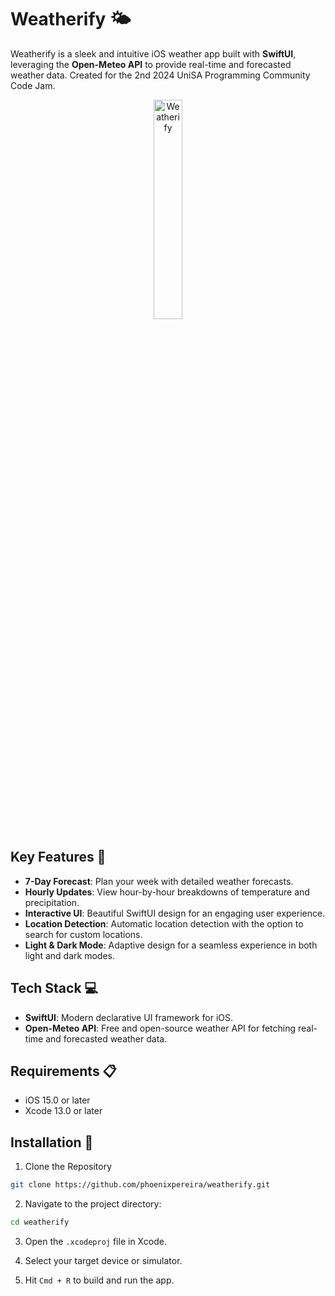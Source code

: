 # Weatherify 🌤️

Weatherify is a sleek and intuitive iOS weather app built with **SwiftUI**, leveraging the **Open-Meteo API** to provide real-time and forecasted weather data. Created for the 2nd 2024 UniSA Programming Community Code Jam.

<p align="center">
  <img src="https://github.com/user-attachments/assets/f7d9a669-91a3-4773-ae4c-fa25ce0d2841" alt="Weatherify" style="width: 30%;">
</p>


## Key Features 🚀

- **7-Day Forecast**: Plan your week with detailed weather forecasts.
- **Hourly Updates**: View hour-by-hour breakdowns of temperature and precipitation.
- **Interactive UI**: Beautiful SwiftUI design for an engaging user experience.
- **Location Detection**: Automatic location detection with the option to search for custom locations.
- **Light & Dark Mode**: Adaptive design for a seamless experience in both light and dark modes.

## Tech Stack 💻

- **SwiftUI**: Modern declarative UI framework for iOS.
- **Open-Meteo API**: Free and open-source weather API for fetching real-time and forecasted weather data.

## Requirements 📋

- iOS 15.0 or later
- Xcode 13.0 or later

## Installation 🔧

1. Clone the Repository
  ```bash
  git clone https://github.com/phoenixpereira/weatherify.git
  ```

2. Navigate to the project directory:
  ```bash
  cd weatherify
  ```
3. Open the `.xcodeproj` file in Xcode.

4. Select your target device or simulator.

5. Hit `Cmd + R` to build and run the app.
